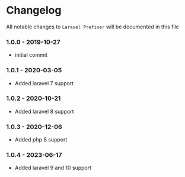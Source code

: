 # Changelog

All notable changes to `Laravel Prefixer` will be documented in this file

### 1.0.0 - 2019-10-27
- initial commit

### 1.0.1 - 2020-03-05
- Added laravel 7 support

### 1.0.2 - 2020-10-21
- Added laravel 8 support

### 1.0.3 - 2020-12-06
- Added php 8 support

### 1.0.4 - 2023-06-17
- Added laravel 9 and 10 support
